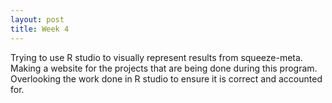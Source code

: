 ```yaml
---
layout: post
title: Week 4
---
```


Trying to use R studio to visually represent results from squeeze-meta. Making a website for the projects that are being done during this program. Overlooking the work done in R studio to ensure it is correct and accounted for. 
